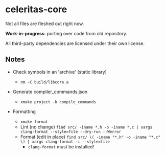 # celeritas-core

Not all files are fleshed out right now.

**Work-in-progress**: porting over code from old repository.

All third-party dependencies are licensed under their own license.

## Notes

* Check symbols in an 'archive' (static library)
    * `nm -C build/libcore.a`

* Generate compiler_commands.json
    * `xmake project -k compile_commands`

* Formatting
    * `xmake format`
    * Lint (no change) `find src/ -iname *.h -o -iname *.c | xargs clang-format --style=file --dry-run --Werror`
    * Format (edit in place) `find src/ \( -iname "*.h" -o -iname "*.c" \) | xargs clang-format -i --style=file`
        * `clang-format` must be installed!